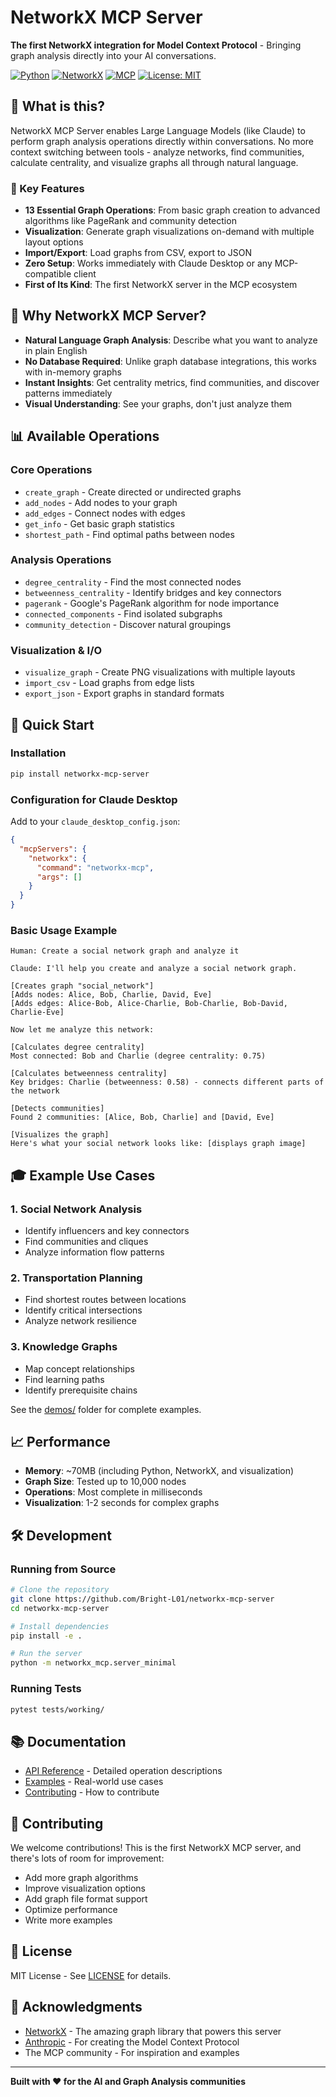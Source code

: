 # NetworkX MCP Server

**The first NetworkX integration for Model Context Protocol** - Bringing graph analysis directly into your AI conversations.

[![Python](https://img.shields.io/badge/python-3.11%2B-blue.svg)](https://www.python.org/downloads/)
[![NetworkX](https://img.shields.io/badge/NetworkX-3.0%2B-orange.svg)](https://networkx.org/)
[![MCP](https://img.shields.io/badge/MCP-Compatible-green.svg)](https://modelcontextprotocol.io/)
[![License: MIT](https://img.shields.io/badge/License-MIT-yellow.svg)](https://opensource.org/licenses/MIT)

## 🚀 What is this?

NetworkX MCP Server enables Large Language Models (like Claude) to perform graph analysis operations directly within conversations. No more context switching between tools - analyze networks, find communities, calculate centrality, and visualize graphs all through natural language.

### 🎯 Key Features

- **13 Essential Graph Operations**: From basic graph creation to advanced algorithms like PageRank and community detection
- **Visualization**: Generate graph visualizations on-demand with multiple layout options
- **Import/Export**: Load graphs from CSV, export to JSON
- **Zero Setup**: Works immediately with Claude Desktop or any MCP-compatible client
- **First of Its Kind**: The first NetworkX server in the MCP ecosystem

## 🌟 Why NetworkX MCP Server?

- **Natural Language Graph Analysis**: Describe what you want to analyze in plain English
- **No Database Required**: Unlike graph database integrations, this works with in-memory graphs
- **Instant Insights**: Get centrality metrics, find communities, and discover patterns immediately
- **Visual Understanding**: See your graphs, don't just analyze them

## 📊 Available Operations

### Core Operations
- `create_graph` - Create directed or undirected graphs
- `add_nodes` - Add nodes to your graph
- `add_edges` - Connect nodes with edges
- `get_info` - Get basic graph statistics
- `shortest_path` - Find optimal paths between nodes

### Analysis Operations
- `degree_centrality` - Find the most connected nodes
- `betweenness_centrality` - Identify bridges and key connectors
- `pagerank` - Google's PageRank algorithm for node importance
- `connected_components` - Find isolated subgraphs
- `community_detection` - Discover natural groupings

### Visualization & I/O
- `visualize_graph` - Create PNG visualizations with multiple layouts
- `import_csv` - Load graphs from edge lists
- `export_json` - Export graphs in standard formats

## 🚦 Quick Start

### Installation

```bash
pip install networkx-mcp-server
```

### Configuration for Claude Desktop

Add to your `claude_desktop_config.json`:

```json
{
  "mcpServers": {
    "networkx": {
      "command": "networkx-mcp",
      "args": []
    }
  }
}
```

### Basic Usage Example

```
Human: Create a social network graph and analyze it

Claude: I'll help you create and analyze a social network graph.

[Creates graph "social_network"]
[Adds nodes: Alice, Bob, Charlie, David, Eve]
[Adds edges: Alice-Bob, Alice-Charlie, Bob-Charlie, Bob-David, Charlie-Eve]

Now let me analyze this network:

[Calculates degree centrality]
Most connected: Bob and Charlie (degree centrality: 0.75)

[Calculates betweenness centrality]
Key bridges: Charlie (betweenness: 0.58) - connects different parts of the network

[Detects communities]
Found 2 communities: [Alice, Bob, Charlie] and [David, Eve]

[Visualizes the graph]
Here's what your social network looks like: [displays graph image]
```

## 🎓 Example Use Cases

### 1. Social Network Analysis
- Identify influencers and key connectors
- Find communities and cliques
- Analyze information flow patterns

### 2. Transportation Planning
- Find shortest routes between locations
- Identify critical intersections
- Analyze network resilience

### 3. Knowledge Graphs
- Map concept relationships
- Find learning paths
- Identify prerequisite chains

See the [demos/](demos/) folder for complete examples.

## 📈 Performance

- **Memory**: ~70MB (including Python, NetworkX, and visualization)
- **Graph Size**: Tested up to 10,000 nodes
- **Operations**: Most complete in milliseconds
- **Visualization**: 1-2 seconds for complex graphs

## 🛠️ Development

### Running from Source

```bash
# Clone the repository
git clone https://github.com/Bright-L01/networkx-mcp-server
cd networkx-mcp-server

# Install dependencies
pip install -e .

# Run the server
python -m networkx_mcp.server_minimal
```

### Running Tests

```bash
pytest tests/working/
```

## 📚 Documentation

- [API Reference](docs/api.md) - Detailed operation descriptions
- [Examples](demos/) - Real-world use cases
- [Contributing](CONTRIBUTING.md) - How to contribute

## 🤝 Contributing

We welcome contributions! This is the first NetworkX MCP server, and there's lots of room for improvement:

- Add more graph algorithms
- Improve visualization options
- Add graph file format support
- Optimize performance
- Write more examples

## 📄 License

MIT License - See [LICENSE](LICENSE) for details.

## 🙏 Acknowledgments

- [NetworkX](https://networkx.org/) - The amazing graph library that powers this server
- [Anthropic](https://anthropic.com/) - For creating the Model Context Protocol
- The MCP community - For inspiration and examples

---

**Built with ❤️ for the AI and Graph Analysis communities**